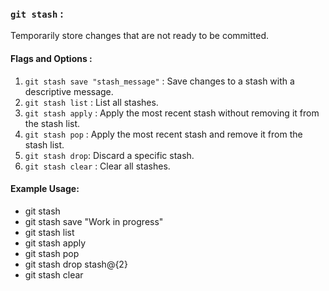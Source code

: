 ### `git stash` : 
Temporarily store changes that are not ready to be committed.

#### Flags and Options :
1. `git stash save "stash_message"` : Save changes to a stash with a descriptive message.
2. `git stash list` : List all stashes.
3. `git stash apply` : Apply the most recent stash without removing it from the stash list.
4. `git stash pop` : Apply the most recent stash and remove it from the stash list.
5. `git stash drop`: Discard a specific stash.
6. `git stash clear` : Clear all stashes.


#### Example Usage:

* git stash
* git stash save "Work in progress"
* git stash list
* git stash apply
* git stash pop
* git stash drop stash@{2}
* git stash clear
